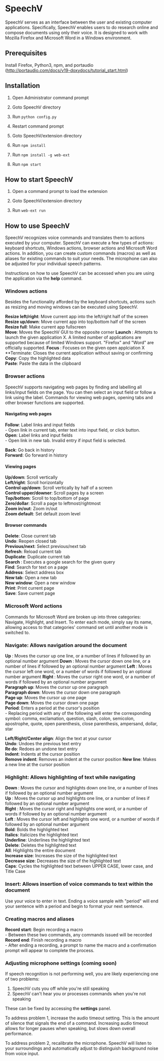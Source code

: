 # SpeechV

SpeechV serves as an interface between the user and existing computer applications. Specifically, SpeechV enables users to do research online and compose documents using only their voice. It is designed to work with Mozilla Firefox and Microsoft Word in a Windows environment.

## Prerequisites

Install Firefox, Python3, npm, and portaudio (http://portaudio.com/docs/v19-doxydocs/tutorial_start.html)

## Installation

1. Open Administrator command prompt

2. Goto SpeechV directory

3. Run `python config.py`

4. Restart command prompt

5. Goto SpeechV/extension directory

6. Run `npm install`

7. Run `npm install -g web-ext`

8. Run `npm start`

## How to start SpeechV

1. Open a command prompt to load the extension

2. Goto SpeechV/extension directory

3. Run `web-ext run`

## How to use SpeechV

SpeechV recognizes voice commands and translates them to actions executed by your computer. SpeechV can execute a few types of actions: keyboard shortcuts, Windows actions, browser actions and Microsoft Word actions. In addition, you can create custom commands (macros) as well as aliases for existing commands to suit your needs. The microphone can also be adjusted for your individual speech patterns.

Instructions on how to use SpeechV can be accessed when you are using the application via the **help** command.

### Windows actions

Besides the functionality afforded by the keyboard shortcuts, actions such as resizing and moving windows can be executed using SpeechV.

**Resize left/right**: Move current app into the left/right half of the screen
**Resize up/down**: Move current app into top/bottom half of the screen
**Resize full**: Make current app fullscreen    
**Move**: Moves the SpeechV GUI to the opposite corner
**Launch <application>**: Attempts to launch the given application X. A limited number of applications are supported because of limited Windows support. "Firefox" and "Word" are officially supported.
**Focus <application>**: Focuses on the given open applciation X
**Terminate: Closes the current application without saving or confirming
**Copy**: Copy the highlighted data     
**Paste**: Paste the data in the clipboard      


### Browser actions

SpeechV supports navigating 
web pages by finding and labelling all links/input fields on the page. You can then select an input field or follow a link using the label. Commands for viewing web pages, opening tabs and other browser functions are supported.

#### Navigating web pages

**Follow**: Label links and input fields    
    - **<label>** Open link in current tab, enter text into input field, or click button.   
**Open**: Label links and input fields   
    - **<label>** Open link in new tab. Invalid entry if input field is selected.

**Back**: Go back in history   
**Forward**: Go forward in history

#### Viewing pages
**Up/down**: Scroll vertically   
**Left/right**: Scroll horizontally   
**Control up/down**: Scroll vertically by half of a screen   
**Control upper/downer**: Scroll pages by a screen   
**Top/bottom**: Scroll to top/bottom of page   
**Zero/dollar**: Scroll a page to leftmost/rightmost   
**Zoom in/out**: Zoom in/out   
**Zoom default**: Set default zoom level   

#### Browser commands
**Delete**: Close current tab   
**Undo**: Reopen closed tab   
**Previous/next**: Select previous/next tab   
**Refresh**: Reload current tab   
**Duplicate**: Duplicate current tab   
**Search <query>**: Executes a google search for the given query   
**Find**: Search for text on a page   
**Address**: Select address box   
**New tab**: Open a new tab   
**New window**: Open a new window   
**Print**: Print current page   
**Save**: Save current page   


### Microsoft Word actions
Commands for Microsoft Word are broken up into three categories: Navigate, Highlight, and Insert. To enter each mode, simply say its name, allowing access to that categories' command set until another mode is switched to.
### Navigate: Allows navigation around the document 
**Up <number>**: Moves the cursor up one line, or a number of lines if followed by an optional number argument 
**Down <number>**: Moves the cursor down one line, or a number of lines if followed by an optional number argument 
**Left <number>**: Moves the cursor left one word, or a number of words if followed by an optional number argument 
**Right <number>**: Moves the cursor right one word, or a number of words if followed by an optional number argument     
**Paragraph up**: Moves the cursor up one paragraph     
**Paragraph down**: Moves the cursor down one paragraph     
**Page up**: Moves the cursor up one page       
**Page down**: Moves the cursor down one page       
**Period**: Enters a period at the cursor's position        
    - **<label>** Replacing period with any of the following will enter the corresponding symbol: comma, exclamation, question, slash, colon, semicolon, apostrophe, quote, open parenthesis, close parenthesis, ampersand, dollar, star    
    
**Left/Right/Center align**: Align the text at your cursor      
**Undo**: Undoes the previous text entry        
**Re do**: Redoes an undone text entry      
**Indent**: Indents at the cursor position      
**Remove indent**: Removes an indent at the cursor position
**New line**: Makes a new line at the cursor position 


### Highlight: Allows highlighting of text while navigating
**Down <number>**: Moves the cursor and highlights down one line, or a number of lines if followed by an optional number argument   
**Up <number>**: Moves the cursor up and highlights one line, or a number of lines if followed by an optional number argument   
**Right <number>**: Moves the cursor right and highlights one word, or a number of words if followed by an optional number argument     
**Left <number>**: Moves the cursor left and highlights one word, or a number of words if followed by an optional number argument  
**Bold**: Bolds the highlighted text    
**Italics**: Italicizes the highlighted text    
**Underline**: Underlines the highlighted text  
**Delete**: Deletes the highlighted text    
**All**: Highlights the entire document     
**Increase size**: Increases the size of the highlighted text   
**Decrease size**: Decreases the size of the highlighted text   
**Caps**: Cycles the highlighted text between UPPER CASE, lower case, and Title Case    

### Insert: Allows insertion of voice commands to text within the document
Use your voice to enter in text. Ending a voice sample with "period" will end your sentence with a period and begin to format your next sentence.


### Creating macros and aliases
**Record start**: Begin recording a macro   
    - **<label>** Between these two commands, any commands issued will be recorded  
**Record end**: Finish recording a macro    
    - **<label>** After ending a recording, a prompt to name the macro and a confirmation prompt will appear to complete the process.   

### Adjusting microphone settings (coming soon)
If speech recognition is not performing well, you are likely experiencing one of two problems:   
1. SpeechV cuts you off while you're still speaking   
2. SpeechV can't hear you or processes commands when you're not speaking

These can be fixed by accessing the **settings** panel.

To address problem 1, increase the audio timeout setting. This is the amount of silence that signals the end of a command. Increasing audio timeout allows for longer pauses when speaking, but slows down overall performance. 

To address problem 2, recalibrate the microphone. SpeechV will listen to your surroundings and automatically adjust to distinguish background noise from voice input.
